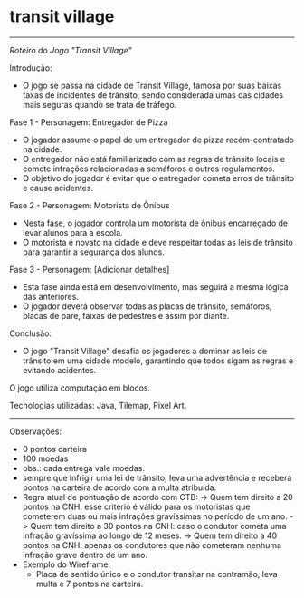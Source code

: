 # transit village

---

*Roteiro do Jogo "Transit Village"*

Introdução:

- O jogo se passa na cidade de Transit Village, famosa por suas baixas taxas de incidentes de trânsito, sendo considerada umas das cidades mais seguras quando se trata de tráfego.

Fase 1 - Personagem: Entregador de Pizza

- O jogador assume o papel de um entregador de pizza recém-contratado na cidade.
- O entregador não está familiarizado com as regras de trânsito locais e comete infrações relacionadas a semáforos e outros regulamentos.
- O objetivo do jogador é evitar que o entregador cometa erros de trânsito e cause acidentes.

Fase 2 - Personagem: Motorista de Ônibus

- Nesta fase, o jogador controla um motorista de ônibus encarregado de levar alunos para a escola.
- O motorista é novato na cidade e deve respeitar todas as leis de trânsito para garantir a segurança dos alunos.

Fase 3 - Personagem: [Adicionar detalhes]

- Esta fase ainda está em desenvolvimento, mas seguirá a mesma lógica das anteriores.
- O jogador deverá observar todas as placas de trânsito, semáforos, placas de pare, faixas de pedestres e assim por diante.

Conclusão:

- O jogo "Transit Village" desafia os jogadores a dominar as leis de trânsito em uma cidade modelo, garantindo que todos sigam as regras e evitando acidentes.

 O jogo utiliza computação em blocos.

 Tecnologias utilizadas: Java, Tilemap, Pixel Art. 

---

Observações:

- 0 pontos carteira
- 100 moedas
- obs.: cada entrega vale moedas.
- sempre que infrigir uma lei de trânsito, leva uma advertência e receberá pontos na carteira de acordo com a multa atribuída.
- Regra atual de pontuação de acordo com CTB:
	-> Quem tem direito a 20 pontos na CNH: esse critério é válido para os motoristas que cometerem duas ou mais infrações gravíssimas no período de um ano.
	-> Quem tem direito a 30 pontos na CNH: caso o condutor cometa uma infração gravíssima ao longo de 12 meses.
	-> Quem tem direito a 40 pontos na CNH: apenas os condutores que não cometeram nenhuma infração grave dentro de um ano. 
- Exemplo do Wireframe:
	- Placa de sentido único e o condutor transitar na contramão, leva multa e 7 pontos na carteira.
